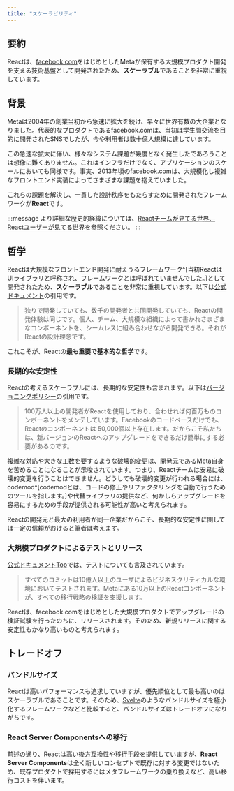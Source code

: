```yaml
---
title: "スケーラビリティ"
---
```


## 要約

Reactは、[facebook.com](https://www.facebook.com/)をはじめとしたMetaが保有する大規模プロダクト開発を支える技術基盤として開発されたため、**スケーラブル**であることを非常に重視しています。

## 背景

Metaは2004年の創業当初から急速に拡大を続け、早々に世界有数の大企業となりました。代表的なプロダクトであるfacebook.comは、当初は学生間交流を目的に開発されたSNSでしたが、今や利用者は数十億人規模に達しています。

この急速な拡大に伴い、様々なシステム課題が幾度となく発生したであろうことは想像に難くありません。これはインフラだけでなく、アプリケーションのスケールにおいても同様です。事実、2013年頃のfacebook.comは、大規模化し複雑なフロントエンド実装によってさまざまな課題を抱えていました。

これらの課題を解決し、一貫した設計秩序をもたらすために開発されたフレームワークが**React**です。

:::message
より詳細な歴史的経緯については、[Reactチームが見てる世界、Reactユーザーが見てる世界](https://zenn.dev/akfm/articles/react-team-vision)を参照ください。
:::

## 哲学

Reactは大規模なフロントエンド開発に耐えうるフレームワーク^[当初ReactはUIライブラリと呼称され、フレームワークとは呼ばれていませんでした。]として開発されたため、**スケーラブル**であることを非常に重視しています。以下は[公式ドキュメント](https://ja.react.dev/)の引用です。

> 独りで開発していても、数千の開発者と共同開発していても、Reactの開発体験は同じです。個人、チーム、大規模な組織によって書かれさまざまなコンポーネントを、シームレスに組み合わせながら開発できる。それがReactの設計理念です。

これこそが、Reactの**最も重要で基本的な哲学**です。

### 長期的な安定性

Reactの考えるスケーラブルには、長期的な安定性も含まれます。以下は[バージョニングポリシー](https://ja.react.dev/community/versioning-policy#commitment-to-stability)の引用です。

> 100万人以上の開発者がReactを使用しており、合わせれば何百万ものコンポーネントをメンテしています。Facebookのコードベースだけでも、Reactのコンポーネントは 50,000個以上存在します。だからこそ私たちは、新バージョンのReactへのアップグレードをできるだけ簡単にする必要があるのです。

複雑な対応や大きな工数を要するような破壊的変更は、開発元であるMeta自身を苦めることになることが示唆されています。つまり、Reactチームは安易に破壊的変更を行うことはできません。どうしても破壊的変更が行われる場合には、codemod^[codemodとは、コードの修正やリファクタリングを自動で行うためのツールを指します。]や代替ライブラリの提供など、何かしらアップグレードを容易にするための手段が提供される可能性が高いと考えられます。

Reactの開発元と最大の利用者が同一企業だからこそ、長期的な安定性に関しては一定の信頼がおけると筆者は考えます。

### 大規模プロダクトによるテストとリリース

[公式ドキュメントTop](https://ja.react.dev/)では、テストについても言及されています。

> すべてのコミットは10億人以上のユーザによるビジネスクリティカルな環境においてテストされます。Metaにある10万以上のReactコンポーネントが、すべての移行戦略の検証を支援します。

Reactは、facebook.comをはじめとした大規模プロダクトでアップグレードの検証試験を行ったのちに、リリースされます。そのため、新規リリースに関する安定性もかなり高いものと考えられます。

## トレードオフ

### バンドルサイズ

Reactは高いパフォーマンスも追求していますが、優先順位として最も高いのはスケーラブルであることです。そのため、[Svelte](https://svelte.jp/)のようなバンドルサイズを極小化するフレームワークなどと比較すると、バンドルサイズはトレードオフになりがちです。

### React Server Componentsへの移行

前述の通り、Reactは高い後方互換性や移行手段を提供していますが、**React Server Components**は全く新しいコンセプトで既存に対する変更ではないため、既存プロダクトで採用するにはメタフレームワークの乗り換えなど、高い移行コストを伴います。

